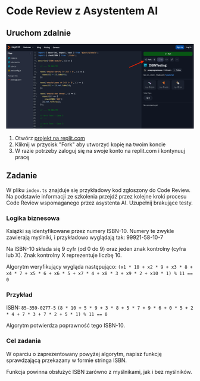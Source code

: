 # Code Review z Asystentem AI

## Uruchom zdalnie

![](../_resources/img/fork-quality.png)

1. Otwórz [projekt na replit.com](https://replit.com/@przeprogramowan/ISBNTesting)
2. Kliknij w przycisk "Fork" aby utworzyć kopię na twoim koncie
3. W razie potrzeby zaloguj się na swoje konto na replit.com i kontynuuj pracę

## Zadanie

W pliku `index.ts` znajduje się przykładowy kod zgłoszony do Code Review. Na podstawie informacji ze szkolenia przejdź przez kolejne kroki procesu Code Review wspomaganego przez asystenta AI. Uzupełnij brakujące testy.

### Logika biznesowa

Książki są identyfikowane przez numery ISBN-10. Numery te zwykle zawierają myślniki, i przykładowo wyglądają tak: 99921-58-10-7

Na ISBN-10 składa się 9 cyfr (od 0 do 9) oraz jeden znak kontrolny (cyfra lub X). Znak kontrolny X reprezentuje liczbę 10. 

Algorytm weryfikujący wygląda następująco:
`(x1 * 10 + x2 * 9 + x3 * 8 + x4 * 7 + x5 * 6 + x6 * 5 + x7 * 4 + x8 * 3 + x9 * 2 + x10 * 1) % 11 == 0`

### Przykład
ISBN: `85-359-0277-5`
`(8 * 10 + 5 * 9 + 3 * 8 + 5 * 7 + 9 * 6 + 0 * 5 + 2 * 4 + 7 * 3 + 7 * 2 + 5 * 1) % 11 == 0`

Algorytm potwierdza poprawność tego ISBN-10.

### Cel zadania
W oparciu o zaprezentowany powyżej algorytm, napisz funkcję sprawdzającą przekazany w formie stringa ISBN.

Funkcja powinna obsłużyć ISBN zarówno z myślnikami, jak i bez myślników.
